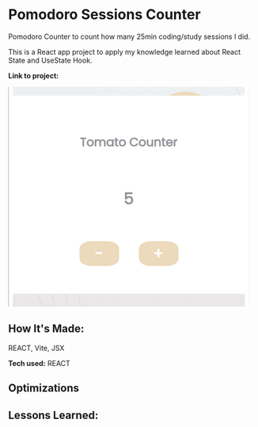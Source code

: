 # Pomodoro Sessions Counter

Pomodoro Counter to count how many 25min coding/study sessions I did.

This is a React app project to apply my knowledge learned about React State and UseState Hook.

**Link to project:**

![alt tag](./src/assets/pomodoro-counter.png)

## How It's Made:

REACT, Vite, JSX

**Tech used:** REACT

## Optimizations

## Lessons Learned:
